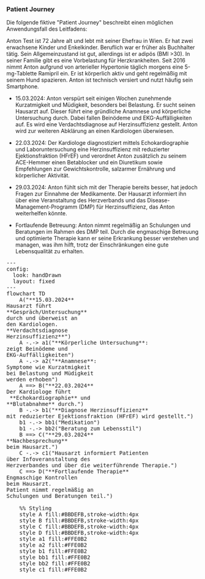 <script type="module">
  import mermaid from 'https://cdn.jsdelivr.net/npm/mermaid@11/dist/mermaid.esm.min.mjs';
  mermaid.initialize({ startOnLoad: true });
</script>

### Patient Journey

Die folgende fiktive "Patient Journey" beschreibt einen möglichen Anwendungsfall des Leitfadens:

Anton Test ist 72 Jahre alt und lebt mit seiner Ehefrau in Wien. Er hat zwei erwachsene Kinder und Enkelkinder. Beruflich war er früher als Buchhalter tätig. Sein Allgemeinzustand ist gut, allerdings ist er adipös (BMI >30). In seiner Familie gibt es eine Vorbelastung für Herzkrankheiten. Seit 2016 nimmt Anton aufgrund von arterieller Hypertonie täglich morgens eine 5-mg-Tablette Ramipril ein. Er ist körperlich aktiv und geht regelmäßig mit seinem Hund spazieren. Anton ist technisch versiert und nutzt häufig sein Smartphone. 

-	15.03.2024: Anton verspürt seit einigen Wochen zunehmende Kurzatmigkeit und Müdigkeit, besonders bei Belastung. 
Er sucht seinen Hausarzt auf. Dieser führt eine gründliche Anamnese und körperliche Untersuchung durch. Dabei fallen Beinödeme und EKG-Auffälligkeiten auf. 
Es wird eine Verdachtsdiagnose auf Herzinsuffizienz gestellt. Anton wird zur weiteren Abklärung an einen Kardiologen überwiesen. 
    
- 22.03.2024: Der Kardiologe diagnostiziert mittels Echokardiographie und Laboruntersuchung eine Herzinsuffizienz mit reduzierter Ejektionsfraktion (HFrEF) und verordnet Anton zusätzlich zu seinem ACE-Hemmer einen Betablocker und ein Diuretikum sowie Empfehlungen zur Gewichtskontrolle, salzarmer Ernährung und körperlicher Aktivität. 

- 29.03.2024: Anton fühlt sich mit der Therapie bereits besser, hat jedoch Fragen zur Einnahme der Medikamente. Der Hausarzt informiert ihn über eine Veranstaltung des Herzverbands und das Disease-Management-Programm (DMP) für Herzinsuffizienz, das Anton weiterhelfen könnte.

- Fortlaufende Betreuung: Anton nimmt regelmäßig an Schulungen und Beratungen im Rahmen des DMP teil. Durch die engmaschige Betreuung und optimierte Therapie kann er seine Erkrankung besser verstehen und managen, was ihm hilft, trotz der Einschränkungen eine gute Lebensqualität zu erhalten.

<pre class="mermaid">
---
config:
  look: handDrawn
  layout: fixed
---
flowchart TD
    A("**15.03.2024**<br/>Hausarzt führt <br/>**Gespräch/Untersuchung** <br/>durch und überweist an <br/>den Kardiologen. <br/>**Verdachtsdiagnose <br/>Herzinsuffizienz**")
    A -.-> a1("**Körperliche Untersuchung**: <br/>zeigt Beinödeme und <br/>EKG-Auffälligkeiten") 
    A -.-> a2("**Anamnese**: <br/>Symptome wie Kurzatmigkeit <br/>bei Belastung und Müdigkeit <br/>werden erhoben")
    A ==> B("**22.03.2024**<br>Der Kardiologe führt <br/> **Echokardiographie** und <br/>**Blutabnahme** durch.") 
    B -.-> b1("**Diagnose Herzinsuffizienz** <br/>mit reduzierter Ejektionsfraktion (HFrEF) wird gestellt.")
    b1 -.-> bb1("Medikation")
    b1 -.-> bb2("Beratung zum Lebensstil")
    B ==> C("**29.03.2024**<br>**Nachbesprechung**<br/>beim Hausarzt.")
    C -.-> c1("Hausarzt informiert Patienten <br/>über Infoveranstaltung des <br/>Herzverbandes und über die weiterführende Therapie.")
    C ==> D("**Fortlaufende Therapie**<br/>Engmaschige Kontrollen <br/>beim Hausarzt.<br/>Patient nimmt regelmäßig an <br/>Schulungen und Beratungen teil.")
    
    %% Styling
    style A fill:#BBDEFB,stroke-width:4px
    style B fill:#BBDEFB,stroke-width:4px
    style C fill:#BBDEFB,stroke-width:4px
    style D fill:#BBDEFB,stroke-width:4px
    style a1 fill:#FFE0B2
    style a2 fill:#FFE0B2
    style b1 fill:#FFE0B2
    style bb1 fill:#FFE0B2
    style bb2 fill:#FFE0B2
    style c1 fill:#FFE0B2
</pre>  